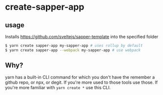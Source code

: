 # create-sapper-app

## usage

Installs https://github.com/sveltejs/sapper-template into the specified folder

```bash
$ yarn create sapper-app my-sapper-app # uses rollup by default
$ yarn create sapper-app --webpack my-sapper-app # use webpack
```

## Why?

yarn has a built-in CLI command for which you don't have the remember a github repo,
or npx, or degit. If you're more used to those tools use those. If you're more familiar
with `yarn create *` use this CLI.
